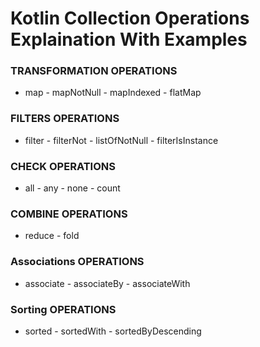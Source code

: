 # Kotlin Collection Operations Explaination With Examples

### TRANSFORMATION OPERATIONS 
* map - mapNotNull - mapIndexed - flatMap
### FILTERS OPERATIONS 
* filter - filterNot - listOfNotNull - filterIsInstance
### CHECK OPERATIONS 
* all - any - none - count
### COMBINE OPERATIONS
* reduce - fold
### Associations OPERATIONS
* associate - associateBy - associateWith
### Sorting OPERATIONS
* sorted - sortedWith - sortedByDescending
